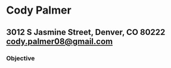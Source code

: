 # Cody Palmer
3012 S Jasmine Street, Denver, CO 80222
cody.palmer08@gmail.com
---------
### Objective

